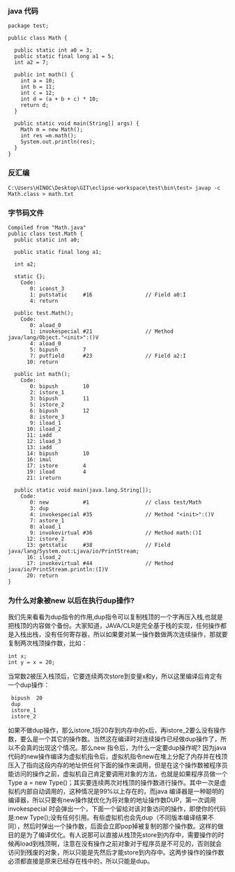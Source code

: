 ### java 代码

```
package test;

public class Math {

  public static int a0 = 3;
  public static final long a1 = 5;
  int a2 = 7;
  
  public int math() {
    int a = 10;
    int b = 11;
    int c = 12;
    int d = (a + b + c) * 10;
    return d;
  }
  
  public static void main(String[] args) {
    Math m = new Math();
    int res =m.math();
    System.out.println(res);
  }
}
```

### 反汇编

```
C:\Users\HINOC\Desktop\GIT\eclipse-workspace\test\bin\test> javap -c Math.class > math.txt
```

### 字节码文件

```
Compiled from "Math.java"
public class test.Math {
  public static int a0;

  public static final long a1;

  int a2;

  static {};
    Code:
       0: iconst_3
       1: putstatic     #16                 // Field a0:I
       4: return

  public test.Math();
    Code:
       0: aload_0
       1: invokespecial #21                 // Method java/lang/Object."<init>":()V
       4: aload_0
       5: bipush        7
       7: putfield      #23                 // Field a2:I
      10: return

  public int math();
    Code:
       0: bipush        10
       2: istore_1
       3: bipush        11
       5: istore_2
       6: bipush        12
       8: istore_3
       9: iload_1
      10: iload_2
      11: iadd
      12: iload_3
      13: iadd
      14: bipush        10
      16: imul
      17: istore        4
      19: iload         4
      21: ireturn

  public static void main(java.lang.String[]);
    Code:
       0: new           #1                  // class test/Math
       3: dup
       4: invokespecial #35                 // Method "<init>":()V
       7: astore_1
       8: aload_1
       9: invokevirtual #36                 // Method math:()I
      12: istore_2
      13: getstatic     #38                 // Field java/lang/System.out:Ljava/io/PrintStream;
      16: iload_2
      17: invokevirtual #44                 // Method java/io/PrintStream.println:(I)V
      20: return
}
```

### 为什么对象被new 以后在执行dup操作?

​	我们先来看看为dup指令的作用,dup指令可以复制栈顶的一个字再压入栈,也就是把栈顶的内容做个备份。大家知道，JAVA/CLR是完全基于栈的实现，任何操作都是入栈出栈，没有任何寄存器，所以如果要对某一操作数做两次连续操作，那就要复制两次栈顶操作数，比如：

```
int x;
int y = x = 20;
```

​	当常数2被压入栈顶后，它要连续两次store到变量x和y，所以这里编译后肯定有一个dup操作：

```
 bipush  20
 dup
 istore_1
 istore_2
```

​	如果不做dup操作，那么istore_1将20存到内存中的x后，再istore_2要么没有操作数，要么是一个其它的操作数。当然这在编译时对连续操作已经做dup操作了，所以不会真的出现这个情况。
​	那么new 指令后，为什么一定要dup操作呢?
​	因为java代码的new操作编译为虚拟机指令后，虚拟机指令new在堆上分配了内存并在栈顶压入了指向这段内存的地址供任何下面的操作来调用，但是在这个操作数被程序员能访问的操作之前，虚拟机自己肯定要调用对象的<init>方法，也就是如果程序员做一个 Type a = new Type()；其实要连续两次对栈顶的操作数进行操作。其中一次是虚拟机内部自动调用的，这种情况是99%以上存在的，而java 编译器是一种聪明的编译器，所以只要有new操作就优化为将对象的地址操作数DUP，第一次调用invokespecial <init>时会弹出一个，下面一个留给对该对象访问的操作，即使你的代码是:new Type();没有任何引用。有些虚拟机也会先dup（不同版本编译结果不同），然后<init>时弹出一个操作数，后面会立即pop掉被复制的那个操作数。这样的做目的是为了编译优化。
​	有人说那可以直接从栈顶先store到内存中，需要操作的时候再load到栈顶啊，注意在没有<init>操作之前对象对于程序员是不可见的，否则就会访问到残废的对象，所以只能是先<init>然后才能store到内存中。这两步操作的操作数必须都直接是原来已经存在栈中的，所以只能是dup。